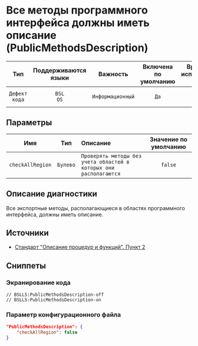 # Все методы программного интерфейса должны иметь описание (PublicMethodsDescription)

 Тип | Поддерживаются<br>языки | Важность | Включена<br>по умолчанию | Время на<br>исправление (мин) | Тэги 
 :-: | :-: | :-: | :-: | :-: | :-: 
 `Дефект кода` | `BSL`<br>`OS` | `Информационный` | `Да` | `1` | `standard`<br>`brainoverload`<br>`badpractice` 

## Параметры 

 Имя | Тип | Описание | Значение по умолчанию 
 :-: | :-: | :-- | :-: 
 `checkAllRegion` | `Булево` | ```Проверять методы без учета областей в которых они располагаются``` | ```false``` 

<!-- Блоки выше заполняются автоматически, не трогать -->
## Описание диагностики
Все экспортные методы, располагающиеся в областях программного интерфейса, должны иметь описание.

## Источники
* [Стандарт "Описание процедур и функций". Пункт 2](https://its.1c.ru/db/v8std#content:453:hdoc)

## Сниппеты

<!-- Блоки ниже заполняются автоматически, не трогать -->
### Экранирование кода

```bsl
// BSLLS:PublicMethodsDescription-off
// BSLLS:PublicMethodsDescription-on
```

### Параметр конфигурационного файла

```json
"PublicMethodsDescription": {
    "checkAllRegion": false
}
```
